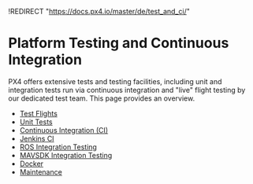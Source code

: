 !REDIRECT "https://docs.px4.io/master/de/test_and_ci/"

# Platform Testing and Continuous Integration

PX4 offers extensive tests and testing facilities, including unit and integration tests run via continuous integration and "live" flight testing by our dedicated test team. This page provides an overview.

* [Test Flights](../test_and_ci/test_flights.md)
* [Unit Tests](../test_and_ci/unit_tests.md)
* [Continuous Integration (CI)](../test_and_ci/continous_integration.md)
* [Jenkins CI](../test_and_ci/jenkins_ci.md)
* [ROS Integration Testing](../test_and_ci/integration_testing.md)
* [MAVSDK Integration Testing](../test_and_ci/integration_testing_mavsdk.md)
* [Docker](../test_and_ci/docker.md)
* [Maintenance](../test_and_ci/maintenance.md)